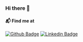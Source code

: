 ### Hi there 👋

#### 📬 Find me at
[![Github Badge](http://img.shields.io/badge/-Github-black?style=flat-square&logo=github&link=https://github.com/giorgettisabrina/)](https://github.com/giorgettisabrina/) 
[![Linkedin Badge](https://img.shields.io/badge/-LinkedIn-blue?style=flat-square&logo=Linkedin&logoColor=white&link=https://www.linkedin.com/in/giorgettisabrina/)](https://www.linkedin.com/in/giorgettisabrina/)  


<!--
**giorgettisabrina/giorgettisabrina** is a ✨ _special_ ✨ repository because its `README.md` (this file) appears on your GitHub profile.

Here are some ideas to get you started:

- 🔭 I’m currently working on ...
- 🌱 I’m currently learning ...
- 👯 I’m looking to collaborate on ...
- 🤔 I’m looking for help with ...
- 💬 Ask me about ...
- 📫 How to reach me: ...
- 😄 Pronouns: ...
- ⚡ Fun fact: ...
-->
